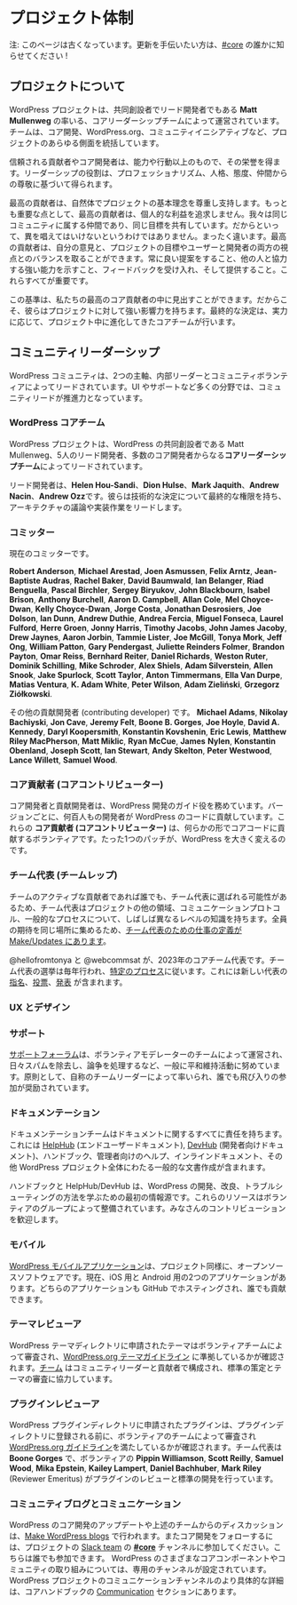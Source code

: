 <!--  
# Project Organization
-->
# プロジェクト体制

<!--
Alert: This page is out of date. Let someone in [#core](https://wordpress.slack.com/messages/C02RQBWTW) know if you want to help update it!
-->
注: このページは古くなっています。更新を手伝いたい方は、[#core](https://wordpress.slack.com/messages/C02RQBWTW) の誰かに知らせてください !

<!--
## About the Project
-->
## プロジェクトについて

<!--
The WordPress project is run by a core leadership team and led by co-founder and lead developer **Matt Mullenweg**. The team governs all aspects of the project, including core development, WordPress.org, and community initiatives.
-->
WordPress プロジェクトは、共同創設者でリード開発者でもある **Matt Mullenweg** の率いる、コアリーダーシップチームによって運営されています。チームは、コア開発、WordPress.org、コミュニティイニシアティブなど、プロジェクトのあらゆる側面を統括しています。

<!--
Trusted contributors and core developers earn their stripes on more than their abilities and actions. Leadership roles are earned on the basis of professionalism, personality, attitude, and respect among peers.
-->
信頼される貢献者やコア開発者は、能力や行動以上のもので、その栄誉を得ます。リーダーシップの役割は、プロフェッショナリズム、人格、態度、仲間からの尊敬に基づいて得られます。

<!--
The best contributors naturally respect and subscribe to the project’s core philosophies. A lack of a personal agenda is paramount: we’re all a part of the same community and we all share common goals. This doesn’t mean you can’t have an opinion – far from it. The best contributors can balance their opinions with the goals of the project and the perspectives of both users and developers. Offering consistently good suggestions, demonstrating a strong ability to collaborate with others, and being able to accept (and provide) feedback are all important.
-->
最高の貢献者は、自然体でプロジェクトの基本理念を尊重し支持します。もっとも重要な点として、最高の貢献者は、個人的な利益を追求しません。我々は同じコミュニティに属する仲間であり、同じ目標を共有しています。だからといって、異を唱えてはいけないというわけではありません。まったく違います。最高の貢献者は、自分の意見と、プロジェクトの目標やユーザーと開発者の両方の視点とのバランスを取ることができます。常に良い提案をすること、他の人と協力する強い能力を示すこと、フィードバックを受け入れ、そして提供すること。これらすべてが重要です。

<!-- 
You can identify these standards in some of our best core contributors, and that’s why they have strong influence over the project. Final decisions are made by the core team, which has evolved over the life of the project based on merit.
 -->
この基準は、私たちの最高のコア貢献者の中に見出すことができます。だからこそ、彼らはプロジェクトに対して強い影響力を持ちます。最終的な決定は、実力に応じて、プロジェクト中に進化してきたコアチームが行います。

<!-- 
## Community Leadership
 -->
## コミュニティリーダーシップ

<!--  
The WordPress community is led via two main avenues: the Internal Leads and the Community Volunteers. In many areas, such as UI and Support, the Community Leads are the driving force.
 --> 
WordPress コミュニティは、2つの主軸、内部リーダーとコミュニティボランティアによってリードされています。UI やサポートなど多くの分野では、コミュニティリードが推進力となっています。

<!-- 
### The WordPress Core Team
 -->
### WordPress コアチーム

<!-- 
The WordPress project is led by the **core leadership team**, which consists of WordPress co-founder Matt Mullenweg, five lead developers, and a number of core developers.

The lead developers are **Helen Hou-Sandi**, **Dion Hulse**, **Mark Jaquith**, **Andrew Nacin**, and **Andrew Ozz**. These developers have final authority on technical decisions, and lead architecture discussions and implementation efforts.
 -->
WordPress プロジェクトは、WordPress の共同創設者である Matt Mullenweg、5人のリード開発者、多数のコア開発者からなる**コアリーダーシップチーム**によってリードされています。

リード開発者は、**Helen Hou-Sandi**、**Dion Hulse**、**Mark Jaquith**、**Andrew Nacin**、**Andrew Ozz**です。彼らは技術的な決定について最終的な権限を持ち、アーキテクチャの議論や実装作業をリードします。

<!-- 
### Committers
 -->
### コミッター
<!-- 
Current committers include:
 -->
現在のコミッターです。

<!-- 
**Robert Anderson**, **Michael Arestad**, **Joen Asmussen**, **Felix Arntz**, **Jean-Baptiste Audras**, **Rachel Baker**, **David Baumwald**, **Ian Belanger**, **Riad Benguella**, **Pascal Birchler**, **Sergey Biryukov**, **John Blackbourn**, **Isabel Brison**, **Anthony Burchell**, **Aaron D. Campbell**, **Allan Cole**, **Mel Choyce-Dwan**, **Kelly Choyce-Dwan**, **Jorge Costa**, **Jonathan Desrosiers**, **Joe Dolson**, **Ian Dunn**, **Andrew Duthie**, **Andrea Fercia**, **Miguel Fonseca**, **Laurel Fulford**, **Herre Groen**, **Jonny Harris**, **Timothy Jacobs**, **John James Jacoby**, **Drew Jaynes**, **Aaron Jorbin**, **Tammie Lister**, **Joe McGill**, **Tonya Mork**, **Jeff Ong**, **William Patton**, **Gary Pendergast**, **Juliette Reinders Folmer**, **Brandon Payton**, **Omar Reiss**, **Bernhard Reiter**, **Daniel Richards**, **Weston Ruter**, **Dominik Schilling**, **Mike Schroder**, **Alex Shiels**, **Adam Silverstein**, **Allen Snook**, **Jake Spurlock**, **Scott Taylor**, **Anton Timmermans**, **Ella Van Durpe**, **Matias Ventura**, **K. Adam White**, **Peter Wilson**, **Adam Zieliński**, and **Grzegorz Ziółkowski**.
 -->
**Robert Anderson**, **Michael Arestad**, **Joen Asmussen**, **Felix Arntz**, **Jean-Baptiste Audras**, **Rachel Baker**, **David Baumwald**, **Ian Belanger**, **Riad Benguella**, **Pascal Birchler**, **Sergey Biryukov**, **John Blackbourn**, **Isabel Brison**, **Anthony Burchell**, **Aaron D. Campbell**, **Allan Cole**, **Mel Choyce-Dwan**, **Kelly Choyce-Dwan**, **Jorge Costa**, **Jonathan Desrosiers**, **Joe Dolson**, **Ian Dunn**, **Andrew Duthie**, **Andrea Fercia**, **Miguel Fonseca**, **Laurel Fulford**, **Herre Groen**, **Jonny Harris**, **Timothy Jacobs**, **John James Jacoby**, **Drew Jaynes**, **Aaron Jorbin**, **Tammie Lister**, **Joe McGill**, **Tonya Mork**, **Jeff Ong**, **William Patton**, **Gary Pendergast**, **Juliette Reinders Folmer**, **Brandon Payton**, **Omar Reiss**, **Bernhard Reiter**, **Daniel Richards**, **Weston Ruter**, **Dominik Schilling**, **Mike Schroder**, **Alex Shiels**, **Adam Silverstein**, **Allen Snook**, **Jake Spurlock**, **Scott Taylor**, **Anton Timmermans**, **Ella Van Durpe**, **Matias Ventura**, **K. Adam White**, **Peter Wilson**, **Adam Zieliński**, **Grzegorz Ziółkowski**.

<!-- 
Other contributing developers include **Michael Adams**, **Nikolay Bachiyski**, **Jon Cave**, **Jeremy Felt**, **Boone B. Gorges**, **Joe Hoyle**, **David A. Kennedy**, **Daryl Koopersmith**, **Konstantin Kovshenin**, **Eric Lewis**, **Matthew Riley MacPherson**, **Matt Miklic**, **Ryan McCue**, **James** **Nylen**, **Konstantin Obenland**, **Joseph Scott**, **Ian Stewart**, **Andy Skelton**, **Peter Westwood**, **Lance Willett**, and **Samuel Wood**.
 -->
その他の貢献開発者 (contributing developer) です。
**Michael Adams**, **Nikolay Bachiyski**, **Jon Cave**, **Jeremy Felt**, **Boone B. Gorges**, **Joe Hoyle**, **David A. Kennedy**, **Daryl Koopersmith**, **Konstantin Kovshenin**, **Eric Lewis**, **Matthew Riley MacPherson**, **Matt Miklic**, **Ryan McCue**, **James** **Nylen**, **Konstantin Obenland**, **Joseph Scott**, **Ian Stewart**, **Andy Skelton**, **Peter Westwood**, **Lance Willett**, **Samuel Wood**.

<!-- 
### Core Contributors
 -->
### コア貢献者 (コアコントリビューター)
<!-- 
The core and contributing developers serve as guides for WordPress development. With every version, hundreds of developers contribute code to WordPress. These **core contributors** are volunteers who contribute to the core codebase in some way. All it takes is a single patch to make a difference.
 -->
コア開発者と貢献開発者は、WordPress 開発のガイド役を務めています。バージョンごとに、何百人もの開発者が WordPress のコードに貢献しています。これらの **コア貢献者 (コアコントリビューター)** は、何らかの形でコアコードに貢献するボランティアです。たった1つのパッチが、WordPress を大きく変えるのです。

<!-- 
### Team Reps
 -->
### チーム代表 (チームレップ)

<!-- 
Since anyone who is an active contributor on a team can be elected as team rep, team reps will often have different levels of familiarity with other areas of the project, communication protocols, and general processes. To get everyone’s expectations in the same place, the [“job description” for team reps is located on Make/Updates](https://make.wordpress.org/updates/team-reps/).
 -->
チームのアクティブな貢献者であれば誰でも、チーム代表に選ばれる可能性があるため、チーム代表はプロジェクトの他の領域、コミュニケーションプロトコル、一般的なプロセスについて、しばしば異なるレベルの知識を持ちます。全員の期待を同じ場所に集めるため、[チーム代表のための仕事の定義が Make/Updates にあります](https://make.wordpress.org/updates/team-reps/)。

<!-- 
@hellofromtonya and @webcommsat are the current Core Team Reps for 2023. Team Rep elections happen every years and follow a [specific process](https://make.wordpress.org/core/2020/04/17/proposal-core-team-rep-elections/) that includes [nominations](https://make.wordpress.org/core/2020/04/29/nominations-for-core-team-reps/), [voting](https://make.wordpress.org/core/2020/05/15/core-team-reps-submit-your-votes/), and [announcing](https://make.wordpress.org/core/2020/06/03/core-team-reps-for-2020-and-beyond/) the new reps.
 -->
@hellofromtonya と @webcommsat が、2023年のコアチーム代表です。チーム代表の選挙は毎年行われ、[特定のプロセス](https://make.wordpress.org/core/2020/04/17/proposal-core-team-rep-elections/)に従います。これには新しい代表の [指名](https://make.wordpress.org/core/2020/04/29/nominations-for-core-team-reps/)、[投票](https://make.wordpress.org/core/2020/05/15/core-team-reps-submit-your-votes/)、[発表](https://make.wordpress.org/core/2020/06/03/core-team-reps-for-2020-and-beyond/) が含まれます。

<!-- 
### UX and Design
 -->
### UX とデザイン

<!-- 
The [design team](https://make.wordpress.org/ui/) is made up of core contributors who work on the design and user interface of WordPress.

### Support
 -->
### サポート

<!-- 
The [support forums](https://wordpress.org/support/) are run by a team of volunteer moderators who remove spam, handle disputes, and generally keep the peace. They are led primarily by a self-appointed team leader and everyone is encouraged to jump in.
 -->
[サポートフォーラム](https://wordpress.org/support/)は、ボランティアモデレーターのチームによって運営され、日々スパムを除去し、論争を処理するなど、一般に平和維持活動に努めています。原則として、自称のチームリーダーによって率いられ、誰でも飛び入りの参加が奨励されています。

<!-- 
### Documentation
 -->
### ドキュメンテーション

<!-- 
The Documentation team is responsible for all things documentation, including [HelpHub](https://wordpress.org/support) (end-users documentation), [DevHub](https://developer.wordpress.org) (developer-oriented documentation), handbooks, admin help, inline docs, and other general wordsmithing across the WordPress project.

This handbook and HelpHub/DevHub are the primary sources of information for learning how to develop, improve, and troubleshoot WordPress. These resources are curated by a group of volunteers. Everyone is welcome to contribute.
 -->
ドキュメンテーションチームはドキュメントに関するすべてに責任を持ちます。これには [HelpHub](https://wordpress.org/support) (エンドユーザードキュメント), [DevHub](https://developer.wordpress.org) (開発者向けドキュメント)、ハンドブック、管理者向けのヘルプ、インラインドキュメント、その他 WordPress プロジェクト全体にわたる一般的な文書作成が含まれます。

ハンドブックと HelpHub/DevHub は、WordPress の開発、改良、トラブルシューティングの方法を学ぶための最初の情報源です。これらのリソースはボランティアのグループによって整備されています。みなさんのコントリビューションを歓迎します。

<!-- 
### Mobile
 -->
### モバイル
<!-- 
The [WordPress mobile applications](https://apps.wordpress.org/) are open source software, just like the project. There are two applications currently for iOS and Android. Both apps are hosted on GitHub where anyone can contribute.
 -->
[WordPress モバイルアプリケーション](https://apps.wordpress.org/)は、プロジェクト同様に、オープンソースソフトウェアです。現在、iOS 用と Android 用の2つのアプリケーションがあります。どちらのアプリケーションも GitHub でホスティングされ、誰でも貢献できます。

<!-- 
### Theme Reviewers
 -->
### テーマレビューア
<!-- 
Themes submitted to the WordPress Themes Directory are reviewed by a team of volunteers to ensure compliance with the [WordPress.org theme guidelines](https://make.wordpress.org/themes/handbook/). The [team](https://make.wordpress.org/themes/handbook/the-team/members/) is made up of community leaders and contributors who work together on developing standards and reviewing themes.
 -->
WordPress テーマディレクトリに申請されたテーマはボランティアチームによって審査され、[WordPress.org テーマガイドライン](https://make.wordpress.org/themes/handbook/) に準拠しているかが確認されます。[チーム](https://make.wordpress.org/themes/handbook/the-team/members/) はコミュニティリーダーと貢献者で構成され、標準の策定とテーマの審査に協力しています。

<!-- 
### Plugin Reviewers
 -->
### プラグインレビューア
<!-- 
Plugins submitted to the WordPress Plugins Directory are reviewed by a team of volunteers to ensure they meet [WordPress.org guidelines](https://developer.wordpress.org/plugins/wordpress-org/detailed-plugin-guidelines/) before being included in the plugin directory. The team rep is **Boone Gorges**, with volunteers **Pippin Williamson**, **Scott Reilly**, **Samuel Wood**, **Mika Epstein**, **Kailey Lampert**, **Daniel Bachhuber**, and **Mark Riley** (Reviewer Emeritus) reviewing plugins and developing standards.
 -->
WordPress プラグインディレクトリに申請されたプラグインは、プラグインディレクトリに登録される前に、ボランティアのチームによって審査され [WordPress.org ガイドライン](https://developer.wordpress.org/plugins/wordpress-org/detailed-plugin-guidelines/)を満たしているかが確認されます。チーム代表は **Boone Gorges** で、ボランティアの **Pippin Williamson**, **Scott Reilly**, **Samuel Wood**, **Mika Epstein**, **Kailey Lampert**, **Daniel Bachhuber**, **Mark Riley** (Reviewer Emeritus) がプラグインのレビューと標準の開発を行っています。

<!-- 
### Community Blogs and Communication
 -->
### コミュニティブログとコミュニケーション
<!-- 
WordPress core development updates and discussion from the teams above happen on the [Make WordPress blogs.](http://make.wordpress.org) You can also follow core development by joining the **[#core](https://make.wordpress.org/core/tag/core/)** channel on the project’s [Slack team](https://make.wordpress.org/chat/), which is open for anyone to join. Dedicated channels are set up for various WordPress core components and community initiatives. A more specific breakdown of the WordPress project’s communication channels is available in the [Communication](https://make.wordpress.org/core/handbook/about/communication/) section of the Core Handbook.
 -->
WordPress のコア開発のアップデートや上述のチームからのディスカッションは、[Make WordPress blogs](http://make.wordpress.org) で行われます。またコア開発をフォローするには、プロジェクトの [Slack team](https://make.wordpress.org/chat/) の **[#core](https://make.wordpress.org/core/tag/core/)** チャンネルに参加してください。こちらは誰でも参加できます。 WordPress のさまざまなコアコンポーネントやコミュニティの取り組みについては、専用のチャンネルが設定されています。WordPress プロジェクトのコミュニケーションチャンネルのより具体的な詳細は、コアハンドブックの [Communication](https://make.wordpress.org/core/handbook/about/communication/) セクションにあります。
